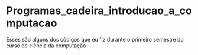 # Programas_cadeira_introducao_a_computacao
 Esses são alguns dos códigos que eu fiz durante o primeiro semestre do curso de ciência da computação
